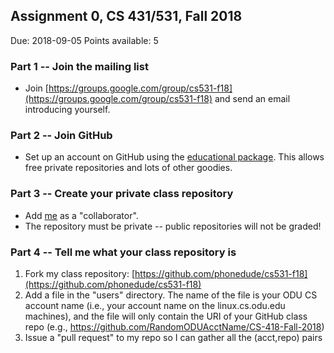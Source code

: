 ## Assignment 0, CS 431/531, Fall 2018
Due: 2018-09-05
Points available: 5

### Part 1 -- Join the mailing list 

* Join [https://groups.google.com/group/cs531-f18](https://groups.google.com/group/cs531-f18) and send an email introducing yourself.  

### Part 2 -- Join GitHub

* Set up an account on GitHub using the [educational package](https://education.github.com/).  This allows free private repositories and lots of other goodies.

### Part 3 -- Create your private class repository

* Add [me](https://github.com/phonedude) as a "collaborator".
* The repository must be private -- public repositories will not be graded!

### Part 4 -- Tell me what your class repository is

1. Fork my class repository: [https://github.com/phonedude/cs531-f18](https://github.com/phonedude/cs531-f18)
1. Add a file in the "users" directory.  The name of the file is your ODU CS account name (i.e., your account name on the linux.cs.odu.edu machines), and the file will only contain the URI of your GitHub class repo (e.g., https://github.com/RandomODUAcctName/CS-418-Fall-2018)
1. Issue a "pull request" to my repo so I can gather all the (acct,repo) pairs



